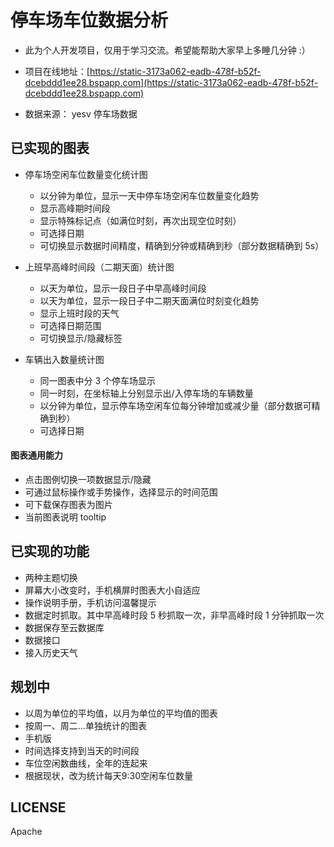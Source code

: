 # 停车场车位数据分析

- 此为个人开发项目，仅用于学习交流。希望能帮助大家早上多睡几分钟 :）

- 项目在线地址：[https://static-3173a062-eadb-478f-b52f-dcebddd1ee28.bspapp.com](https://static-3173a062-eadb-478f-b52f-dcebddd1ee28.bspapp.com)

- 数据来源： yesv 停车场数据

## 已实现的图表

- 停车场空闲车位数量变化统计图

  - 以分钟为单位，显示一天中停车场空闲车位数量变化趋势
  - 显示高峰期时间段
  - 显示特殊标记点（如满位时刻，再次出现空位时刻）
  - 可选择日期
  - 可切换显示数据时间精度，精确到分钟或精确到秒（部分数据精确到 5s）

* 上班早高峰时间段（二期天面）统计图

  - 以天为单位，显示一段日子中早高峰时间段
  - 以天为单位，显示一段日子中二期天面满位时刻变化趋势
  - 显示上班时段的天气
  - 可选择日期范围
  - 可切换显示/隐藏标签

* 车辆出入数量统计图

  - 同一图表中分 3 个停车场显示
  - 同一时刻，在坐标轴上分别显示出/入停车场的车辆数量
  - 以分钟为单位，显示停车场空闲车位每分钟增加或减少量（部分数据可精确到秒）
  - 可选择日期

#### 图表通用能力

- 点击图例切换一项数据显示/隐藏
- 可通过鼠标操作或手势操作，选择显示的时间范围
- 可下载保存图表为图片
- 当前图表说明 tooltip

## 已实现的功能

- 两种主题切换
- 屏幕大小改变时，手机横屏时图表大小自适应
- 操作说明手册，手机访问温馨提示
- 数据定时抓取。其中早高峰时段 5 秒抓取一次，非早高峰时段 1 分钟抓取一次
- 数据保存至云数据库
- 数据接口
- 接入历史天气

## 规划中

- 以周为单位的平均值，以月为单位的平均值的图表
- 按周一、周二...单独统计的图表
- 手机版
- 时间选择支持到当天的时间段
- 车位空闲数曲线，全年的连起来
- 根据现状，改为统计每天9:30空闲车位数量

## LICENSE

Apache
